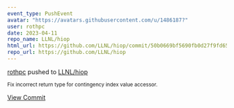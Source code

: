 ```yaml
---
event_type: PushEvent
avatar: "https://avatars.githubusercontent.com/u/1486187?"
user: rothpc
date: 2023-04-11
repo_name: LLNL/hiop
html_url: https://github.com/LLNL/hiop/commit/50b0669bf5690fb0d27f9fd656387a5fdac956a4
repo_url: https://github.com/LLNL/hiop
---
```


<a href='https://github.com/rothpc' target='_blank'>rothpc</a> pushed to <a href='https://github.com/LLNL/hiop' target='_blank'>LLNL/hiop</a>

<small>Fix incorrect return type for contingency index value accessor.</small>

<a href='https://github.com/LLNL/hiop/commit/50b0669bf5690fb0d27f9fd656387a5fdac956a4' target='_blank'>View Commit</a>